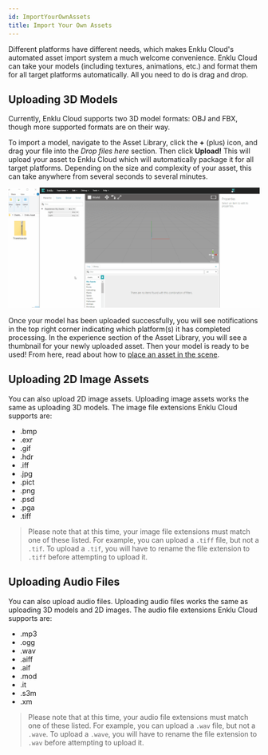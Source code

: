 ```yaml
---
id: ImportYourOwnAssets
title: Import Your Own Assets
---
```


Different platforms have different needs, which makes Enklu Cloud's automated asset import system a much welcome convenience. Enklu Cloud can take your models (including textures, animations, etc.) and format them for all target platforms automatically. All you need to do is drag and drop.

## Uploading 3D Models

Currently, Enklu Cloud supports two 3D model formats: OBJ and FBX, though more supported formats are on their way.

To import a model, navigate to the Asset Library, click the **+** (plus) icon, and drag your file into the *Drop files here* section. Then click **Upload!** This will upload your asset to Enklu Cloud which will automatically package it for all target platforms. Depending on the size and complexity of your asset, this can take anywhere from several seconds to several minutes.

![Drag asset file from dektop to Web Editor.  Drag uploaded file onto element to see it appear in the canvas.](/img/product/ImportYourOwnAssets_UploadAsset.gif)

Once your model has been uploaded successfully, you will see notifications in the top right corner indicating which platform(s) it has completed processing. In the experience section of the Asset Library, you will see a thumbnail for your newly uploaded asset. Then your model is ready to be used! From here, read about how to [place an asset in the scene](/docs/Assets/PlacingAnAssetInTheScene).

## Uploading 2D Image Assets

You can also upload 2D image assets. Uploading image assets works the same as uploading 3D models. The image file extensions Enklu Cloud supports are:

- .bmp
- .exr
- .gif
- .hdr
- .iff
- .jpg
- .pict
- .png
- .psd
- .pga
- .tiff

> Please note that at this time, your image file extensions must match one of these listed.  For example, you can upload a `.tiff` file, but not a `.tif`.  To upload a `.tif`, you will have to rename the file extension to `.tiff` before attempting to upload it.


## Uploading Audio Files

You can also upload audio files. Uploading audio files works the same as uploading 3D models and 2D images. The audio file extensions Enklu Cloud supports are:

- .mp3
- .ogg
- .wav
- .aiff
- .aif
- .mod
- .it
- .s3m
- .xm  

> Please note that at this time, your audio file extensions must match one of these listed.  For example, you can upload a `.wav` file, but not a `.wave`.  To upload a `.wave`, you will have to rename the file extension to `.wav` before attempting to upload it.